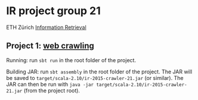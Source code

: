 # IR project group 21
ETH Zürich [Information Retrieval](http://www.da.inf.ethz.ch/teaching/2015/Information-Retrieval)

## Project 1: [web crawling](http://www.da.inf.ethz.ch/teaching/2015/Information-Retrieval/assignment1.php)
Running: run ```sbt run``` in the root folder of the project.

Building JAR: run ```sbt assembly``` in the root folder of the project. The JAR will be saved to ```target/scala-2.10/ir-2015-crawler-21.jar``` (or similar). The JAR can then be run with ```java -jar target/scala-2.10/ir-2015-crawler-21.jar``` (from the project root).
